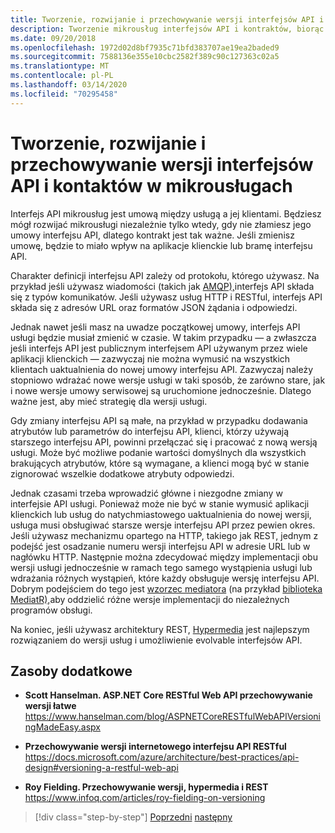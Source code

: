 ```yaml
---
title: Tworzenie, rozwijanie i przechowywanie wersji interfejsów API i kontaktów w mikrousługach
description: Tworzenie mikrousług interfejsów API i kontraktów, biorąc pod uwagę ewolucję i przechowywanie wersji, ponieważ wymaga zmiany.
ms.date: 09/20/2018
ms.openlocfilehash: 1972d02d8bf7935c71bfd383707ae19ea2baded9
ms.sourcegitcommit: 7588136e355e10cbc2582f389c90c127363c02a5
ms.translationtype: MT
ms.contentlocale: pl-PL
ms.lasthandoff: 03/14/2020
ms.locfileid: "70295458"
---
```

# <a name="creating-evolving-and-versioning-microservice-apis-and-contracts"></a>Tworzenie, rozwijanie i przechowywanie wersji interfejsów API i kontaktów w mikrousługach

Interfejs API mikrousług jest umową między usługą a jej klientami. Będziesz mógł rozwijać mikrousługi niezależnie tylko wtedy, gdy nie złamiesz jego umowy interfejsu API, dlatego kontrakt jest tak ważne. Jeśli zmienisz umowę, będzie to miało wpływ na aplikacje klienckie lub bramę interfejsu API.

Charakter definicji interfejsu API zależy od protokołu, którego używasz. Na przykład jeśli używasz wiadomości (takich jak [AMQP),](https://www.amqp.org/)interfejs API składa się z typów komunikatów. Jeśli używasz usług HTTP i RESTful, interfejs API składa się z adresów URL oraz formatów JSON żądania i odpowiedzi.

Jednak nawet jeśli masz na uwadze początkowej umowy, interfejs API usługi będzie musiał zmienić w czasie. W takim przypadku — a zwłaszcza jeśli interfejs API jest publicznym interfejsem API używanym przez wiele aplikacji klienckich — zazwyczaj nie można wymusić na wszystkich klientach uaktualnienia do nowej umowy interfejsu API. Zazwyczaj należy stopniowo wdrażać nowe wersje usługi w taki sposób, że zarówno stare, jak i nowe wersje umowy serwisowej są uruchomione jednocześnie. Dlatego ważne jest, aby mieć strategię dla wersji usługi.

Gdy zmiany interfejsu API są małe, na przykład w przypadku dodawania atrybutów lub parametrów do interfejsu API, klienci, którzy używają starszego interfejsu API, powinni przełączać się i pracować z nową wersją usługi. Może być możliwe podanie wartości domyślnych dla wszystkich brakujących atrybutów, które są wymagane, a klienci mogą być w stanie zignorować wszelkie dodatkowe atrybuty odpowiedzi.

Jednak czasami trzeba wprowadzić główne i niezgodne zmiany w interfejsie API usługi. Ponieważ może nie być w stanie wymusić aplikacji klienckich lub usług do natychmiastowego uaktualnienia do nowej wersji, usługa musi obsługiwać starsze wersje interfejsu API przez pewien okres. Jeśli używasz mechanizmu opartego na HTTP, takiego jak REST, jednym z podejść jest osadzanie numeru wersji interfejsu API w adresie URL lub w nagłówku HTTP. Następnie można zdecydować między implementacji obu wersji usługi jednocześnie w ramach tego samego wystąpienia usługi lub wdrażania różnych wystąpień, które każdy obsługuje wersję interfejsu API. Dobrym podejściem do tego jest [wzorzec mediatora](https://en.wikipedia.org/wiki/Mediator_pattern) (na przykład [biblioteka MediatR),](https://github.com/jbogard/MediatR)aby oddzielić różne wersje implementacji do niezależnych programów obsługi.

Na koniec, jeśli używasz architektury REST, [Hypermedia](https://www.infoq.com/articles/mark-baker-hypermedia) jest najlepszym rozwiązaniem do wersji usług i umożliwienie evolvable interfejsów API.

## <a name="additional-resources"></a>Zasoby dodatkowe

- **Scott Hanselman. ASP.NET Core RESTful Web API przechowywanie wersji łatwe** \
  <https://www.hanselman.com/blog/ASPNETCoreRESTfulWebAPIVersioningMadeEasy.aspx>

- **Przechowywanie wersji internetowego interfejsu API RESTful** \
  <https://docs.microsoft.com/azure/architecture/best-practices/api-design#versioning-a-restful-web-api>

- **Roy Fielding. Przechowywanie wersji, hypermedia i REST** \
  <https://www.infoq.com/articles/roy-fielding-on-versioning>

>[!div class="step-by-step"]
>[Poprzedni](asynchronous-message-based-communication.md)
>[następny](microservices-addressability-service-registry.md)
